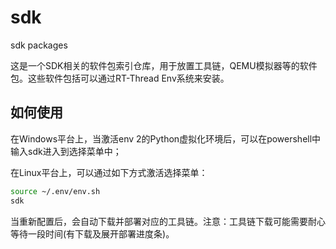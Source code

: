 # sdk
sdk packages

这是一个SDK相关的软件包索引仓库，用于放置工具链，QEMU模拟器等的软件包。这些软件包括可以通过RT-Thread Env系统来安装。

## 如何使用

在Windows平台上，当激活env 2的Python虚拟化环境后，可以在powershell中输入sdk进入到选择菜单中；

在Linux平台上，可以通过如下方式激活选择菜单：

```bash
source ~/.env/env.sh
sdk
```

当重新配置后，会自动下载并部署对应的工具链。注意：工具链下载可能需要耐心等待一段时间(有下载及展开部署进度条)。
